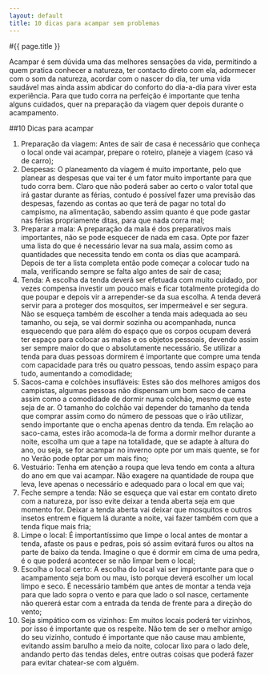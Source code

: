 ```yaml
---
layout: default
title: 10 dicas para acampar sem problemas
---
```


#{{ page.title }}

Acampar é sem dúvida uma das melhores sensações da vida, permitindo a quem pratica conhecer a natureza, ter contacto direto com ela, adormecer com o som da natureza, acordar com o nascer do dia, ter uma vida saudável mas ainda assim abdicar do conforto do dia-a-dia para viver esta experiência. Para que tudo corra na perfeição é importante que tenha alguns cuidados, quer na preparação da viagem quer depois durante o acampamento.

##10 Dicas para acampar

1. Preparação da viagem: Antes de sair de casa é necessário que conheça o local onde vai acampar, prepare o roteiro, planeje a viagem (caso vá de carro);
2. Despesas: O planeamento da viagem é muito importante, pelo que planear as despesas que vai ter é um fator muito importante para que tudo corra bem. Claro que não poderá saber ao certo o valor total que irá gastar durante as férias, contudo é possível fazer uma previsão das despesas, fazendo as contas ao que terá de pagar no total do campismo, na alimentação, sabendo assim quanto é que pode gastar nas férias propriamente ditas, para que nada corra mal;
3. Preparar a mala: A preparação da mala é dos preparativos mais importantes, não se pode esquecer de nada em casa. Opte por fazer uma lista do que é necessário levar na sua mala, assim como as quantidades que necessita tendo em conta os dias que acampará. Depois de ter a lista completa então pode começar a colocar tudo na mala, verificando sempre se falta algo antes de sair de casa;
4. Tenda: A escolha da tenda deverá ser efetuada com muito cuidado, por vezes compensa investir um pouco mais e ficar totalmente protegida do que poupar e depois vir a arrepender-se da sua escolha. A tenda deverá servir para a proteger dos mosquitos, ser impermeável e ser segura. Não se esqueça também de escolher a tenda mais adequada ao seu tamanho, ou seja, se vai dormir sozinha ou acompanhada, nunca esquecendo que para além do espaço que os corpos ocupam deverá ter espaço para colocar as malas e os objetos pessoais, devendo assim ser sempre maior do que o absolutamente necessário. Se utilizar a tenda para duas pessoas dormirem é importante que compre uma tenda com capacidade para três ou quatro pessoas, tendo assim espaço para tudo, aumentando a comodidade;
5. Sacos-cama e colchões insufláveis: Estes são dos melhores amigos dos campistas, algumas pessoas não dispensam um bom saco de cama assim como a comodidade de dormir numa colchão, mesmo que este seja de ar. O tamanho do colchão vai depender do tamanho da tenda que comprar assim como do número de pessoas que o irão utilizar, sendo importante que o encha apenas dentro da tenda. Em relação ao saco-cama, estes irão acomoda-la de forma a dormir melhor durante a noite, escolha um que a tape na totalidade, que se adapte à altura do ano, ou seja, se for acampar no inverno opte por um mais quente, se for no Verão pode optar por um mais fino;
6. Vestuário: Tenha em atenção a roupa que leva tendo em conta a altura do ano em que vai acampar. Não exagere na quantidade de roupa que leva, leve apenas o necessário e adequado para o local em que vai;
7. Feche sempre a tenda: Não se esqueça que vai estar em contato direto com a natureza, por isso evite deixar a tenda aberta seja em que momento for. Deixar a tenda aberta vai deixar que mosquitos e outros insetos entrem e fiquem lá durante a noite, vai fazer também com que a tenda fique mais fria;
8. Limpe o local: É importantíssimo que limpe o local antes de montar a tenda, afaste os paus e pedras, pois só assim evitará furos ou altos na parte de baixo da tenda. Imagine o que é dormir em cima de uma pedra, é o que poderá acontecer se não limpar bem o local;
9. Escolha o local certo: A escolha do local vai ser importante para que o acampamento seja bom ou mau, isto porque deverá escolher um local limpo e seco. É necessário também que antes de montar a tenda veja para que lado sopra o vento e para que lado o sol nasce, certamente não quererá estar com a entrada da tenda de frente para a direção do vento;
10. Seja simpático com os vizinhos: Em muitos locais poderá ter vizinhos, por isso é importante que os respeite. Não tem de ser o melhor amigo do seu vizinho, contudo é importante que não cause mau ambiente, evitando assim barulho a meio da noite, colocar lixo para o lado dele, andando perto das tendas deles, entre outras coisas que poderá fazer para evitar chatear-se com alguém.
